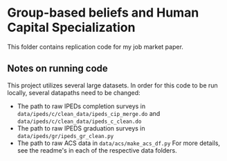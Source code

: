 # Group-based beliefs and Human Capital Specialization 

This folder contains replication code for my job market paper.

## Notes on running code

This project utilizes several large datasets. 
In order for this code to be run locally, several datapaths need to be changed:
* The path to raw IPEDs completion surveys in `data/ipeds/c/clean_data/ipeds_cip_merge.do` and `data/ipeds/c/clean_data/ipeds_c_clean.do`
* The path to raw IPEDS graduation surveys in `data/ipeds/gr/ipeds_gr_clean.py`
* The path to raw ACS data in `data/acs/make_acs_df.py`
For more details, see the readme's in each of the respective data folders.
